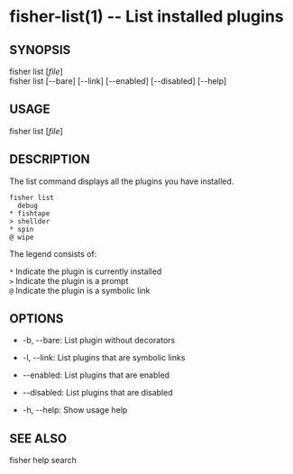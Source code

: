 fisher-list(1) -- List installed plugins
========================================

## SYNOPSIS

fisher list [*file*]<br>
fisher list [--bare] [--link] [--enabled] [--disabled] [--help]<br>

## USAGE

fisher list [*file*]

## DESCRIPTION

The list command displays all the plugins you have installed.

```
fisher list
  debug
* fishtape
> shellder
* spin
@ wipe
```

The legend consists of:

`*` Indicate the plugin is currently installed<br>
`>` Indicate the plugin is a prompt<br>
`@` Indicate the plugin is a symbolic link<br>

## OPTIONS

* -b, --bare:
    List plugin without decorators

* -l, --link:
    List plugins that are symbolic links

* --enabled:
    List plugins that are enabled

* --disabled:
    List plugins that are disabled

* -h, --help:
    Show usage help

## SEE ALSO

fisher help search<br>
